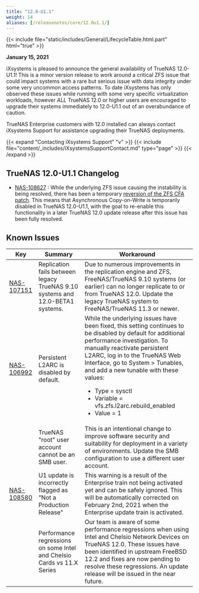 ```yaml
---
title: "12.0-U1.1"
weight: 14
aliases: [/releasenotes/core/12.0u1.1/]
---
```


{{< include file="static/includes/General/LifecycleTable.html.part" html="true" >}}

**January 15, 2021**

iXsystems is pleased to announce the general availability of TrueNAS 12.0-U1.1! This is a minor version release to work around a critical ZFS issue that could impact systems with a rare but serious issue with data integrity under some very uncommon access patterns.  To date iXsystems has only observed these issues while running with some very specific virtualization workloads, however *ALL* TrueNAS 12.0 or higher users are encouraged to upgrade their systems immediately to 12.0-U1.1 out of an overabundance of caution.

TrueNAS Enterprise customers with 12.0 installed can always contact iXsystems Support for assistance upgrading their TrueNAS deployments.

{{< expand "Contacting iXsystems Support" "v" >}}
{{< include file="content/_includes/iXsystemsSupportContact.md" type="page" >}}
{{< /expand >}}

## TrueNAS 12.0-U1.1 Changelog

<ul>
<li><a href="https://ixsystems.atlassian.net/browse/NAS-108627" target=_blank>NAS-108627</a> : While the underlying ZFS issue causing the instability is being resolved, there has been a temporary <a href="https://github.com/freenas/ports/pull/940/files" target="_blank">reversion of the ZFS CFA patch</a>. This means that Asynchronous Copy-on-Write is temporarily disabled in TrueNAS 12.0-U1.1, with the goal to re-enable this functionality in a later TrueNAS 12.0 update release after this issue has been fully resolved. </li>
</ul>

## Known Issues

<body class="ql-editor ql-editor-view" style="font-size:14px;">
    <html>
        <body>
            <table width="100%">
                <thead>
                  <tr><th>Key</th><th>Summary</th><th>Workaround</th></tr>
                </thead>
                <tbody>
                    <tr>
                    	<td><a href="https://ixsystems.atlassian.net/browse/NAS-107151" target="_blank">NAS-107151</a></td>
                    	<td>Replication fails between legacy TrueNAS 9.10 systems and 12.0-BETA1 systems.</td>
                    	<td>Due to numerous improvements in the replication engine and ZFS, FreeNAS/TrueNAS 9.10 systems (or earlier) can no longer replicate to or from TrueNAS 12.0. Update the legacy TrueNAS system to FreeNAS/TrueNAS 11.3 or newer.</td>
                    </tr>
                  	<tr>
                  		<td><a href="https://ixsystems.atlassian.net/browse/NAS-106992" target="_blank">NAS-106992</a></td>
                  		<td>Persistent L2ARC is disabled by default.</td>
                  		<td>While the underlying issues have been fixed, this setting continues to be disabled by default for additional performance investigation. To manually reactivate persistent L2ARC, log in to the TrueNAS Web Interface, go to System > Tunables, and add a new tunable with these values:
                  			<ul>
		    					<li>Type = sysctl</li>
		    					<li>Variable = vfs.zfs.l2arc.rebuild_enabled</li>
		    					<li>Value = 1</li>
		    				</ul>
		    			</td>
		    		</tr>
					<tr>
						<td></td>
						<td>TrueNAS "root" user account cannot be an SMB user.</td>
						<td>This is an intentional change to improve software security and suitability for deployment in a variety of environments. Update the SMB configuration to use a different user account.</td>
		    		</tr>
		    		<tr>
						<td><a href="https://ixsystems.atlassian.net/browse/NAS-108580" target="_blank">NAS-108580</td>
						<td>U1 update is incorrectly flagged as "Not a Production Release"</td>
						<td>This warning is a result of the Enterprise train not being activated yet and can be safely ignored. This will be automatically corrected on February 2nd, 2021 when the Enterprise update train is activated.</td>
				    </tr>
				    <tr>
						<td></td>
						<td>Performance regressions on some Intel and Chelsio Cards vs 11.X Series</td>
						<td>Our team is aware of some performance regressions when using Intel and Chelsio Network Devices on TrueNAS 12.0. These issues have been identified in upstream FreeBSD 12.2 and fixes are now pending to resolve these regressions. An update release will be issued in the near future.</td>
		    		</tr>
                </tbody>
            </table>
        </body>
    </html>
